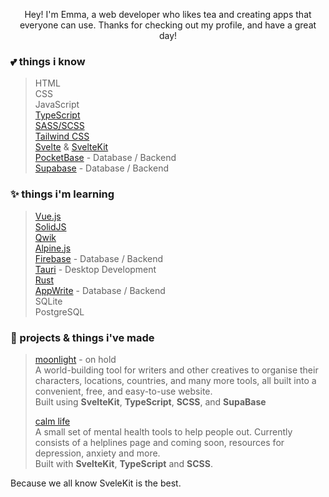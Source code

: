 <p align="center"> 
  Hey! I'm Emma, a web developer who likes tea and creating apps that everyone can use. Thanks for checking out my profile, and have a great day!
</p>

### **💕 things i know**
> HTML <br>
> CSS <br>
> JavaScript <br>
> [TypeScript](https://typescriptlang.org) <br>
> [SASS/SCSS](https://sass-lang.com) <br> 
> [Tailwind CSS](https://tailwindcss.com) <br>
> [Svelte](https://svelte.dev) & [SvelteKit](https://kit.svelte.dev) <br>
> [PocketBase](https://pocketbase.io) - Database / Backend <br>
> [Supabase](https://supabase.com) - Database / Backend <br>


### **✨ things i'm learning**
> [Vue.js](https://vuejs.org/) <br>
> [SolidJS](https://solidjs.com/) <br>
> [Qwik](https://qwik.builder.io/) <br>
> [Alpine.js](https://alpinejs.dev/) <br>
> [Firebase](https://firebase.google.com/) - Database / Backend <br>
> [Tauri](https://tauri.app) - Desktop Development <br>
> [Rust](https://rustlang.org) <br>
> [AppWrite](https://appwrite.io) - Database / Backend <br>
> SQLite <br>
> PostgreSQL


### **🦀 projects & things i've made**
> [moonlight](https://moonlight-planner.netlify.app) - on hold <br>
> A world-building tool for writers and other creatives to organise their characters, locations, countries, and many more tools, all built into a convenient, free, and easy-to-use website. <br>
> Built using **SvelteKit**, **TypeScript**, **SCSS**, and **SupaBase**
> 
> [calm life](https://calmlife.netlify.app) <br>
> A small set of mental health tools to help people out. Currently consists of a helplines page and coming soon, resources for depression, anxiety and more. <br>
> Built with **SvelteKit**, **TypeScript** and **SCSS**.

Because we all know SveleKit is the best.
